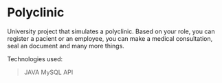 # Polyclinic
University project that simulates a polyclinic. Based on your role, you can register a pacient or an employee, you can make a medical consultation, seal an document and many more things.

Technologies used:
> JAVA
> MySQL
> API
